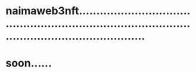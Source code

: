 # naimaweb3nft.............................................................................................................................
# soon......
